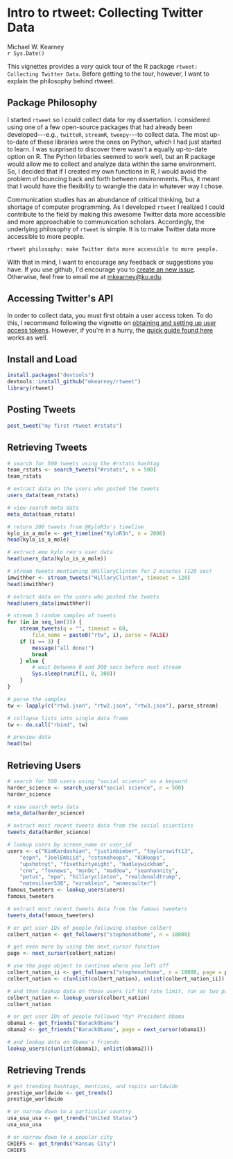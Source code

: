 # Intro to rtweet: Collecting Twitter Data
Michael W. Kearney  
`r Sys.Date()`  

This vignettes provides a *very* quick tour of the R package `rtweet: Collecting Twitter Data`. Before getting to the tour, however, I want to explain the philosophy behind rtweet.

## Package Philosophy

I started `rtweet` so I could collect data for my dissertation. I considered using one of a few open-source packages that had already been developed---e.g., `twitteR`, `streamR`, `tweepy`---to collect data. The most up-to-date of these libraries were the ones on Python, which I had just started to learn. I was surprised to discover there wasn't a equally up-to-date option on R. The Python lirbaries seemed to work well, but an R package would allow me to collect and analyze data within the same environment. So, I decided that if I created my own functions in R, I would avoid the problem of bouncing back and forth between environments. Plus, it meant that I would have the flexibility to wrangle the data in whatever way I chose.

Communication studies has an abundance of critical thinking, but a shortage of computer programming. As I developed `rtweet` I realized I could contribute to the field by making this awesome Twitter data more accessible and more approachable to communication scholars. Accordingly, the underlying philosophy of `rtweet` is simple. It is to make Twitter data more accessible to more people.

```
rtweet philosophy: make Twitter data more accessible to more people.
```

With that in mind, I want to encourage any feedback or suggestions you have. If you use github, I'd encourage you to [create an new issue](https://github.com/mkearney/rtweet/issues). Otherwise, feel free to email me at mkearney@ku.edu.

## Accessing Twitter's API

In order to collect data, you must first obtain a user access token.
To do this, I recommend following the vignette on [obtaining and setting up user access tokens](https://github.com/mkearney/rtweet/blob/master/vignettes/tokens.Rmd).
However, if you're in a hurry, the [quick guide found here](https://github.com/mkearney/rtweet/blob/master/README.md) works as well.

## Install and Load


```r
install.packages("devtools")
devtools::install_github("mkearney/rtweet")
library(rtweet)
```

## Posting Tweets


```r
post_tweet("my first rtweet #rstats")
```

## Retrieving Tweets


```r
# search for 500 tweets using the #rstats hashtag
team_rstats <- search_tweets("#rstats", n = 500)
team_rstats

# extract data on the users who posted the tweets
users_data(team_rstats)

# view search meta data
meta_data(team_rstats)

# return 200 tweets from @KyloR3n's timeline
kylo_is_a_mole <- get_timeline("KyloR3n", n = 2000)
head(kylo_is_a_mole)

# extract emo kylo ren's user data
head(users_data(kylo_is_a_mole))

# stream tweets mentioning @HillaryClinton for 2 minutes (120 sec)
imwithher <- stream_tweets("HillaryClinton", timeout = 120)
head(imwithher)

# extract data on the users who posted the tweets
head(users_data(imwithher))

# stream 3 random samples of tweets
for (in in seq_len(3)) {
	stream_tweets(q = "", timeout = 60,
		file_name = paste0("rtw", i), parse = FALSE)
	if (i == 3) {
		message("all done!")
		break
	} else {
		# wait between 0 and 300 secs before next stream
		Sys.sleep(runif(1, 0, 300))
	}
}

# parse the samples
tw <- lapply(c("rtw1.json", "rtw2.json", "rtw3.json"), parse_stream)

# collapse lists into single data frame
tw <- do.call("rbind", tw)

# preview data
head(tw)
```

## Retrieving Users


```r
# search for 500 users using "social science" as a keyword
harder_science <- search_users("social science", n = 500)
harder_science

# view search meta data
meta_data(harder_science)

# extract most recent tweets data from the social scientists
tweets_data(harder_science)

# lookup users by screen_name or user_id
users <- c("KimKardashian", "justinbieber", "taylorswift13",
	"espn", "JoelEmbiid", "cstonehoops", "KUHoops",
	"upshotnyt", "fivethirtyeight", "hadleywickham",
	"cnn", "foxnews", "msnbc", "maddow", "seanhannity",
	"potus", "epa", "hillaryclinton", "realdonaldtrump",
	"natesilver538", "ezraklein", "annecoulter")
famous_tweeters <- lookup_users(users)
famous_tweeters

# extract most recent tweets data from the famous tweeters
tweets_data(famous_tweeters)

# or get user IDs of people following stephen colbert
colbert_nation <- get_followers("stephenathome", n = 18000)

# get even more by using the next_cursor function
page <- next_cursor(colbert_nation)

# use the page object to continue where you left off
colbert_nation_ii <- get_followers("stephenathome", n = 18000, page = page)
colbert_nation <- c(unlist(colbert_nation), unlist(colbert_nation_ii))

# and then lookup data on those users (if hit rate limit, run as two parts)
colbert_nation <- lookup_users(colbert_nation)
colbert_nation

# or get user IDs of people followed *by* President Obama
obama1 <- get_friends("BarackObama")
obama2 <- get_friends("BarackObama", page = next_cursor(obama1))

# and lookup data on Obama's friends
lookup_users(c(unlist(obama1), unlist(obama2)))
```

## Retrieving Trends


```r
# get trending hashtags, mentions, and topics worldwide
prestige_worldwide <- get_trends()
prestige_worldwide

# or narrow down to a particular country
usa_usa_usa <- get_trends("United States")
usa_usa_usa

# or narrow down to a popular city
CHIEFS <- get_trends("Kansas City")
CHIEFS
```
